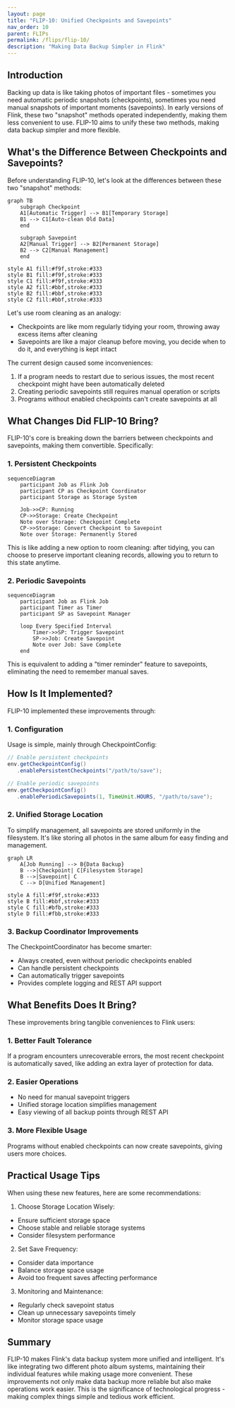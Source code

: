 ```yaml
---
layout: page
title: "FLIP-10: Unified Checkpoints and Savepoints"
nav_order: 10
parent: FLIPs
permalink: /flips/flip-10/
description: "Making Data Backup Simpler in Flink"
---
```


## Introduction

Backing up data is like taking photos of important files - sometimes you need automatic periodic snapshots (checkpoints), sometimes you need manual snapshots of important moments (savepoints). In early versions of Flink, these two "snapshot" methods operated independently, making them less convenient to use. FLIP-10 aims to unify these two methods, making data backup simpler and more flexible.

## What's the Difference Between Checkpoints and Savepoints?

Before understanding FLIP-10, let's look at the differences between these two "snapshot" methods:

```mermaid
graph TB
    subgraph Checkpoint
    A1[Automatic Trigger] --> B1[Temporary Storage]
    B1 --> C1[Auto-clean Old Data]
    end
    
    subgraph Savepoint
    A2[Manual Trigger] --> B2[Permanent Storage]
    B2 --> C2[Manual Management]
    end

style A1 fill:#f9f,stroke:#333
style B1 fill:#f9f,stroke:#333
style C1 fill:#f9f,stroke:#333
style A2 fill:#bbf,stroke:#333
style B2 fill:#bbf,stroke:#333
style C2 fill:#bbf,stroke:#333
```

Let's use room cleaning as an analogy:
- Checkpoints are like mom regularly tidying your room, throwing away excess items after cleaning
- Savepoints are like a major cleanup before moving, you decide when to do it, and everything is kept intact

The current design caused some inconveniences:
1. If a program needs to restart due to serious issues, the most recent checkpoint might have been automatically deleted
2. Creating periodic savepoints still requires manual operation or scripts
3. Programs without enabled checkpoints can't create savepoints at all

## What Changes Did FLIP-10 Bring?

FLIP-10's core is breaking down the barriers between checkpoints and savepoints, making them convertible. Specifically:

### 1. Persistent Checkpoints

```mermaid
sequenceDiagram
    participant Job as Flink Job
    participant CP as Checkpoint Coordinator
    participant Storage as Storage System
    
    Job->>CP: Running
    CP->>Storage: Create Checkpoint
    Note over Storage: Checkpoint Complete
    CP->>Storage: Convert Checkpoint to Savepoint
    Note over Storage: Permanently Stored
```

This is like adding a new option to room cleaning: after tidying, you can choose to preserve important cleaning records, allowing you to return to this state anytime.

### 2. Periodic Savepoints

```mermaid
sequenceDiagram
    participant Job as Flink Job
    participant Timer as Timer
    participant SP as Savepoint Manager
    
    loop Every Specified Interval
        Timer->>SP: Trigger Savepoint
        SP->>Job: Create Savepoint
        Note over Job: Save Complete
    end
```

This is equivalent to adding a "timer reminder" feature to savepoints, eliminating the need to remember manual saves.

## How Is It Implemented?

FLIP-10 implemented these improvements through:

### 1. Configuration

Usage is simple, mainly through CheckpointConfig:

```java
// Enable persistent checkpoints
env.getCheckpointConfig()
   .enablePersistentCheckpoints("/path/to/save");

// Enable periodic savepoints
env.getCheckpointConfig()
   .enablePeriodicSavepoints(1, TimeUnit.HOURS, "/path/to/save");
```

### 2. Unified Storage Location

To simplify management, all savepoints are stored uniformly in the filesystem. It's like storing all photos in the same album for easy finding and management.

```mermaid
graph LR
    A[Job Running] --> B{Data Backup}
    B -->|Checkpoint| C[Filesystem Storage]
    B -->|Savepoint| C
    C --> D[Unified Management]

style A fill:#f9f,stroke:#333
style B fill:#bbf,stroke:#333
style C fill:#bfb,stroke:#333
style D fill:#fbb,stroke:#333
```

### 3. Backup Coordinator Improvements

The CheckpointCoordinator has become smarter:
- Always created, even without periodic checkpoints enabled
- Can handle persistent checkpoints
- Can automatically trigger savepoints
- Provides complete logging and REST API support

## What Benefits Does It Bring?

These improvements bring tangible conveniences to Flink users:

### 1. Better Fault Tolerance
If a program encounters unrecoverable errors, the most recent checkpoint is automatically saved, like adding an extra layer of protection for data.

### 2. Easier Operations
- No need for manual savepoint triggers
- Unified storage location simplifies management
- Easy viewing of all backup points through REST API

### 3. More Flexible Usage
Programs without enabled checkpoints can now create savepoints, giving users more choices.

## Practical Usage Tips

When using these new features, here are some recommendations:

1. Choose Storage Location Wisely:
- Ensure sufficient storage space
- Choose stable and reliable storage systems
- Consider filesystem performance

2. Set Save Frequency:
- Consider data importance
- Balance storage space usage
- Avoid too frequent saves affecting performance

3. Monitoring and Maintenance:
- Regularly check savepoint status
- Clean up unnecessary savepoints timely
- Monitor storage space usage

## Summary

FLIP-10 makes Flink's data backup system more unified and intelligent. It's like integrating two different photo album systems, maintaining their individual features while making usage more convenient. These improvements not only make data backup more reliable but also make operations work easier. This is the significance of technological progress - making complex things simple and tedious work efficient.
